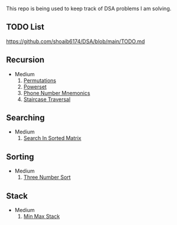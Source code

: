This repo is being used to keep track of DSA problems I am solving.

## TODO List

https://github.com/shoaib6174/DSA/blob/main/TODO.md

## Recursion
- Medium
  1. [Permutations](https://github.com/shoaib6174/DSA/blob/main/Permutations.md)
  2. [Powerset](https://github.com/shoaib6174/DSA/blob/main/Powerset.md)
  3. [Phone Number Mnemonics](https://github.com/shoaib6174/DSA/blob/main/Phone%20Number%20Mnemonics.md)
  4. [Staircase Traversal](https://github.com/shoaib6174/DSA/blob/main/Staircase%20Traversal.md)

## Searching
- Medium
  1.  [Search In Sorted Matrix](https://github.com/shoaib6174/DSA/blob/main/Search%20in%20Sorted%20Matrix.md)


## Sorting
- Medium
  1. [Three Number Sort](https://github.com/shoaib6174/DSA/blob/main/Three%20Number%20Sort.md)

## Stack
- Medium
  1. [Min Max Stack](https://github.com/shoaib6174/DSA/blob/main/Min%20Max%20Stack.md)
